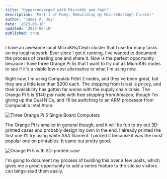 ```yaml
---
title: "Hyperconverged with Microk8s and Ceph"
description: "Part 1 of Many: Rebuilding my Microk8s/Ceph Cluster"
author: 'James A. Joy'
date: '2023-06-10'
updated: '2023-06-10'
published: true
---
```


I have an awesome local MicroK8s/Ceph cluster that I use for many tasks on my local network. Ever since I got it running, I've wanted to document the process of creating one and share it. Now is the perfect opportunity because I have three Orange Pi 5s that I want to try out as MicroK8s nodes to see if it's a viable low-cost alternative to what I'm using now.

Right now, I'm using Compulab Fitlet 2 nodes, and they've been great, but they are a little less than $200 each. The shipping from Israel is pricey, and their availability has gotten far worse with the supply chain crisis. The Orange Pi 5 is $140 per node with free shipping from Amazon, though I'm giving up the Dual NICs, and I'll be switching to an ARM processor from Compulab's Intel Atom.

![Three Orange Pi 5 Single Board Computers](https://jamesjoy.sfo3.cdn.digitaloceanspaces.com/Orange%20Pi%205s.jpg)

The Orange Pi is smaller in general though, and it will be fun to try out 3D-printed cases and probably design my own in the end. I already printed the first one I'll try using white ASA filament. I picked it because it was the most popular one on printables. It came out pretty good.

![Orange Pi 5 with 3D-printed case](https://jamesjoy.sfo3.cdn.digitaloceanspaces.com/Orange%20Pi%205%20with%203D%20Printed%20Case.jpg)

I'm going to document my process of building this over a few posts, which gives me a great opportunity to add a series feature to the site so visitors can binge-read them easily.
